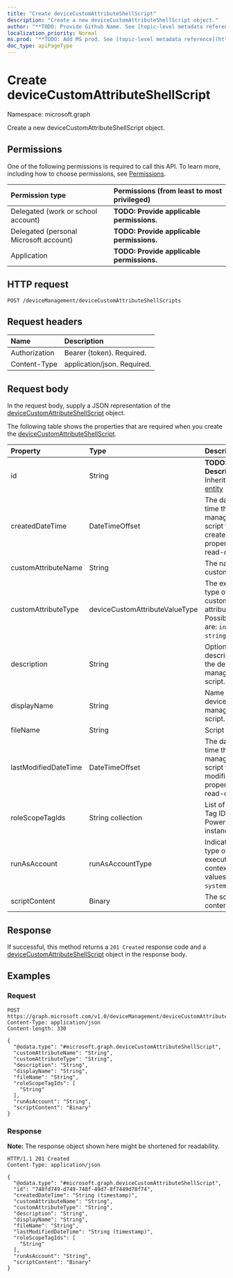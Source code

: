 ```yaml
---
title: "Create deviceCustomAttributeShellScript"
description: "Create a new deviceCustomAttributeShellScript object."
author: "**TODO: Provide Github Name. See [topic-level metadata reference](https://msgo.azurewebsites.net/add/document/guidelines/metadata.html#topic-level-metadata)**"
localization_priority: Normal
ms.prod: "**TODO: Add MS prod. See [topic-level metadata reference](https://msgo.azurewebsites.net/add/document/guidelines/metadata.html#topic-level-metadata)**"
doc_type: apiPageType
---
```


# Create deviceCustomAttributeShellScript
Namespace: microsoft.graph



Create a new deviceCustomAttributeShellScript object.

## Permissions
One of the following permissions is required to call this API. To learn more, including how to choose permissions, see [Permissions](/graph/permissions-reference).

|Permission type|Permissions (from least to most privileged)|
|:---|:---|
|Delegated (work or school account)|**TODO: Provide applicable permissions.**|
|Delegated (personal Microsoft account)|**TODO: Provide applicable permissions.**|
|Application|**TODO: Provide applicable permissions.**|

## HTTP request

<!-- {
  "blockType": "ignored"
}
-->
``` http
POST /deviceManagement/deviceCustomAttributeShellScripts
```

## Request headers
|Name|Description|
|:---|:---|
|Authorization|Bearer {token}. Required.|
|Content-Type|application/json. Required.|

## Request body
In the request body, supply a JSON representation of the [deviceCustomAttributeShellScript](../resources/devicecustomattributeshellscript.md) object.

The following table shows the properties that are required when you create the [deviceCustomAttributeShellScript](../resources/devicecustomattributeshellscript.md).

|Property|Type|Description|
|:---|:---|:---|
|id|String|**TODO: Add Description** Inherited from [entity](../resources/entity.md)|
|createdDateTime|DateTimeOffset|The date and time the device management script was created. This property is read-only.|
|customAttributeName|String|The name of the custom attribute.|
|customAttributeType|deviceCustomAttributeValueType|The expected type of the custom attribute's value. Possible values are: `integer`, `string`, `dateTime`.|
|description|String|Optional description for the device management script.|
|displayName|String|Name of the device management script.|
|fileName|String|Script file name.|
|lastModifiedDateTime|DateTimeOffset|The date and time the device management script was last modified. This property is read-only.|
|roleScopeTagIds|String collection|List of Scope Tag IDs for this PowerShellScript instance.|
|runAsAccount|runAsAccountType|Indicates the type of execution context. Possible values are: `system`, `user`.|
|scriptContent|Binary|The script content.|



## Response

If successful, this method returns a `201 Created` response code and a [deviceCustomAttributeShellScript](../resources/devicecustomattributeshellscript.md) object in the response body.

## Examples

### Request
<!-- {
  "blockType": "request",
  "name": "create_devicecustomattributeshellscript_from_"
}
-->
``` http
POST https://graph.microsoft.com/v1.0/deviceManagement/deviceCustomAttributeShellScripts
Content-Type: application/json
Content-length: 330

{
  "@odata.type": "#microsoft.graph.deviceCustomAttributeShellScript",
  "customAttributeName": "String",
  "customAttributeType": "String",
  "description": "String",
  "displayName": "String",
  "fileName": "String",
  "roleScopeTagIds": [
    "String"
  ],
  "runAsAccount": "String",
  "scriptContent": "Binary"
}
```


### Response
**Note:** The response object shown here might be shortened for readability.
<!-- {
  "blockType": "response",
  "truncated": true,
  "@odata.type": "microsoft.graph.deviceCustomAttributeShellScript"
}
-->
``` http
HTTP/1.1 201 Created
Content-Type: application/json

{
  "@odata.type": "#microsoft.graph.deviceCustomAttributeShellScript",
  "id": "748fd749-d749-748f-49d7-8f7449d78f74",
  "createdDateTime": "String (timestamp)",
  "customAttributeName": "String",
  "customAttributeType": "String",
  "description": "String",
  "displayName": "String",
  "fileName": "String",
  "lastModifiedDateTime": "String (timestamp)",
  "roleScopeTagIds": [
    "String"
  ],
  "runAsAccount": "String",
  "scriptContent": "Binary"
}
```

